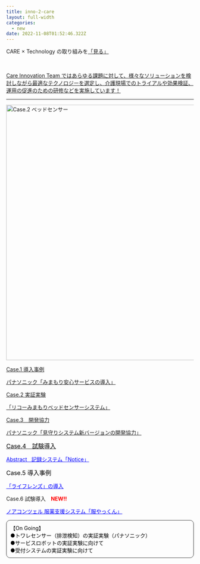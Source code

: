 ```yaml
---
title: inno-2-care
layout: full-width
categories:
  - new
date: 2022-11-08T01:52:46.322Z
---
```

<div class="bg-blue-800 text-center font-bold　bg-opacity-100 p-2 w-full h-full">

<span class="text-xm text-center text-white  font-bold">CARE × Technology の取り組みを<a href="https://www.google.com"></span><a href="https://www.google.com"><span class="text-yellow-200 ont-bold">「見る」</span></div><br>

<span class="text-xs text-black text-left ">Care Innovation Team ではあらゆる課題に対して、様々なソリューションを検討しながら最適なテクノロジーを選定し、介護現場でのトライアルや効果検証、運用の促進のための研修などを実施しています！</span><hr>

<img src="https://image.jimcdn.com/app/cms/image/transf/none/path/s96da70f606bae585/image/ia6ef4877a5897bda/version/1573115836/image.png" data-orig-width="545" data-orig-height="519" alt="Case.2 ベッドセンサー" style="height: 687.288px;">

<span class="text-xm text-black text-left">Case.1 導入事例</span>

<span class="text-xm text-black text-left"><a href="/app/s96da70f606bae585/pb83be447416d66df/" >パナソニック「みまもり安心サービスの導入」</span>

<span class="text-xm text-black text-left">Case.2 実証実験</span>

<span class="text-xm text-black text-left"><a href="/app/s96da70f606bae585/pb83be447416d66df/" >「リコーみまもりベッドセンサーシステム」</span>

<span class="text-xm text-black text-left">Case.3　開発協力</span>

<span class="text-xm text-black text-left"><a href="/app/s96da70f606bae585/p4acf6d2cefe333ec/">パナソニック「見守りシステム新バージョンの開発協力」</span>





<p style="text-align: left;" data-mce-style="text-align: left;"><span style="color: #000000; font-size: 16px;" data-mce-style="color: #000000; font-size: 16px;">Case.4　試験導入</span></p>

<a href="/app/s96da70f606bae585/p7b84adf08c9d219b/" title="Case.４ スマホ型記録システムの試験導入" data-mce-href="/app/s96da70f606bae585/p7b84adf08c9d219b/"><span style="color: #0000ff;" data-mce-style="color: #0000ff;"><u>Abstract&nbsp; &nbsp;記録システム「Notice」</u></span></a>

<span style="color: #000000; font-size: 16px;" data-mce-style="color: #000000; font-size: 16px;">Case.5 導入事例</span>

<p style="text-align: left;" data-mce-style="text-align: left;"><a href="/app/s96da70f606bae585/p774ba57d63acbf68/" title="Case.5「ライフレンズ」の導入" data-mce-href="/app/s96da70f606bae585/p774ba57d63acbf68/"><span style="color: #0000ff;" data-mce-style="color: #0000ff;"><u>「ライフレンズ」の導入</u></span></a></p>

<p>Case.6 試験導入　<span style="font-weight: 700 !important;" data-mce-style="font-weight: 700 !important;"><span style="color: #ff0000;" data-mce-style="color: #ff0000;">NEW!!</span></span></p>

<p style="text-align: left;" data-mce-style="text-align: left;"><a href="/app/s96da70f606bae585/p31111e6166336d79/" title="Case.6服薬業務支援システム「服やっくん」の導入" data-mce-href="/app/s96da70f606bae585/p31111e6166336d79/"><span style="color: #0000ff;" data-mce-style="color: #0000ff;"><u>ノアコンツェル 服薬支援システム「服やっくん」</u></span></a></p>

<div class="cc-m-all-content j-module j-text" id="cc-m-all-content-12069869660" data-action="content" ng-non-bindable="">

<div style="padding: 10px; margin-bottom: 10px; border: 1px solid #333333; border-radius: 10px;" data-mce-style="padding: 10px; margin-bottom: 10px; border: 1px solid #333333; border-radius: 10px;"><span style="font-size: 14px; color: #000000;" data-mce-style="font-size: 14px; color: #000000;">【On Going】</span><br> <span style="font-size: 14px; color: #000000;" data-mce-style="font-size: 14px; color: #000000;">●トワレセンサー（排泄検知）の実証実験（パナソニック）</span><br> <span style="font-size: 14px; color: #000000;" data-mce-style="font-size: 14px; color: #000000;">●サービスロボットの実証実験に向けて<br> ●受付システムの実証実験に向けて<br></span></div>